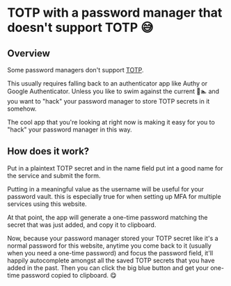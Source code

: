 # TOTP with a password manager that doesn't support TOTP 😅

## Overview

Some password managers don't
support [TOTP](https://en.wikipedia.org/wiki/Time-based_One-Time_Password).

This usually requires falling back to an authenticator app like Authy or Google
Authenticator. Unless you like to swim against the current 🌊🏊 and you
want to "hack" your password manager to store TOTP secrets in it
somehow.

The cool app that you're looking at right now is making it easy for you
to "hack" your password manager in this way.

## How does it work?

Put in a plaintext TOTP secret and in the name field put int a good name for the service and submit the form.

Putting in a meaningful value as the username will be useful for your password vault. this is especially true for when setting up MFA for multiple services using this website. 

At that point, the app will generate a one-time password matching the
secret that was just added, and copy it to clipboard.

Now, because your password manager stored your TOTP secret like it's a
normal password for this website, anytime you come back to it (usually
when you need a one-time password) and focus the password field, it'll
happily autocomplete amongst all the saved TOTP secrets that you have
added in the past. Then you can click the big blue button and get your
one-time password copied to clipboard. 😋
